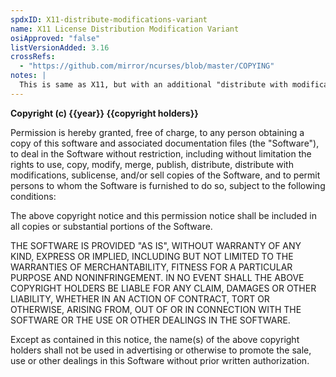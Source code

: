 ```yaml
---
spdxID: X11-distribute-modifications-variant
name: X11 License Distribution Modification Variant
osiApproved: "false"
listVersionAdded: 3.16
crossRefs: 
  - "https://github.com/mirror/ncurses/blob/master/COPYING"
notes: |
  This is same as X11, but with an additional "distribute with modifications" grant and does not have the trademark at the end.
---
```


**Copyright (c) {{year}} {{copyright holders}}**

Permission is hereby granted, free of charge, to any person obtaining a copy of this software and associated documentation files (the "Software"), to deal in the Software without restriction, including without limitation the rights to use, copy, modify, merge, publish, distribute, distribute with modifications, sublicense, and/or sell copies of the Software, and to permit persons to whom the Software is furnished to do so, subject to the following conditions:

The above copyright notice and this permission notice shall be included in all copies or substantial portions of the Software.

THE SOFTWARE IS PROVIDED "AS IS", WITHOUT WARRANTY OF ANY KIND, EXPRESS OR IMPLIED, INCLUDING BUT NOT LIMITED TO THE WARRANTIES OF MERCHANTABILITY, FITNESS FOR A PARTICULAR PURPOSE AND NONINFRINGEMENT. IN NO EVENT SHALL THE ABOVE COPYRIGHT HOLDERS BE LIABLE FOR ANY CLAIM, DAMAGES OR OTHER LIABILITY, WHETHER IN AN ACTION OF CONTRACT, TORT OR OTHERWISE, ARISING FROM, OUT OF OR IN CONNECTION WITH THE SOFTWARE OR THE USE OR OTHER DEALINGS IN THE SOFTWARE.

Except as contained in this notice, the name(s) of the above copyright holders shall not be used in advertising or otherwise to promote the sale, use or other dealings in this Software without prior written authorization.
